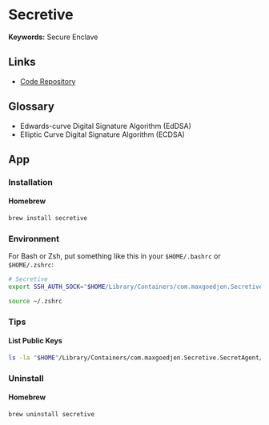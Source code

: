 # Secretive

<!--
Not Support: Azure DevOps (RSA)
-->

<!--
https://github.com/sekey/sekey
-->

**Keywords:** Secure Enclave

## Links

- [Code Repository](https://github.com/maxgoedjen/secretive)

## Glossary

- Edwards-curve Digital Signature Algorithm (EdDSA)
- Elliptic Curve Digital Signature Algorithm (ECDSA)

## App

### Installation

#### Homebrew

```sh
brew install secretive
```

### Environment

For Bash or Zsh, put something like this in your `$HOME/.bashrc` or `$HOME/.zshrc`:

```sh
# Secretive
export SSH_AUTH_SOCK="$HOME/Library/Containers/com.maxgoedjen.Secretive.SecretAgent/Data/socket.ssh"
```

```sh
source ~/.zshrc
```

### Tips

#### List Public Keys

```sh
ls -la "$HOME"/Library/Containers/com.maxgoedjen.Secretive.SecretAgent/Data/PublicKeys
```

### Uninstall

#### Homebrew

```sh
brew uninstall secretive
```
